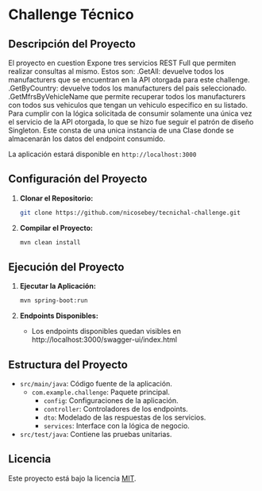 # Challenge Técnico

## Descripción del Proyecto

El proyecto en cuestion Expone tres servicios REST Full que permiten realizar consultas al mismo.
Estos son:
    .GetAll: devuelve todos los manufacturers que se encuentran en la API otorgada para este challenge.
    .GetByCountry: devuelve todos los manufacturers del pais seleccionado.   
    .GetMfrsByVehicleName que permite recuperar todos los manufacturers con todos sus vehiculos que tengan un vehiculo especifico en su listado.
Para cumplir con la lógica solicitada de consumir solamente una única vez el servicio de la API otorgada, lo que se hizo fue seguir el patrón de diseño Singleton.
Este consta de una unica instancia de una Clase donde se almacenarán los datos del endpoint consumido.

La aplicación estará disponible en `http://localhost:3000`

## Configuración del Proyecto

1. **Clonar el Repositorio:**
   ```bash
   git clone https://github.com/nicosebey/tecnichal-challenge.git
   ```

2. **Compilar el Proyecto:**
   ```bash
   mvn clean install
   ```

## Ejecución del Proyecto

1. **Ejecutar la Aplicación:**
   ```bash
   mvn spring-boot:run
   ```


2. **Endpoints Disponibles:**
    - Los endpoints disponibles quedan visibles en http://localhost:3000/swagger-ui/index.html

## Estructura del Proyecto


- `src/main/java`: Código fuente de la aplicación.
    - `com.example.challenge`: Paquete principal.
        - `config`: Configuraciones de la aplicación.
        - `controller`: Controladores de los endpoints.
        - `dto`: Modelado de las respuestas de los servicios.
        - `services`: Interface con la lógica de negocio.
- `src/test/java`: Contiene las pruebas unitarias.

## Licencia

Este proyecto está bajo la licencia [MIT](LICENSE).
